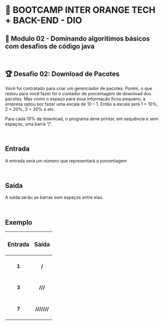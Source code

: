 # 📌 **BOOTCAMP INTER ORANGE TECH + BACK-END - DIO**
## 📝 **Modulo 02 - Dominando algoritimos básicos com desafios de código java**

<br>

## 🏆 **Desafio 02: Download de Pacotes**
Você foi contratado para criar um gerenciador de pacotes. Porém, o que restou para você fazer foi o contador de porcentagem de download dos pacotes. Mas como o espaço para essa informação ficou pequeno, a empresa optou por fazer uma escala de 10 – 1. Então a escala será 1 = 10%, 2 = 20%, 3 = 30% e etc. 

Para cada 10% de download, o programa deve printar, em sequência e sem espaços, uma barra “/”.

<br>

## **Entrada**
A entrada será um número que representará a porcentagem

<br>

## **Saída**
A saída serão as barras sem espaços entre elas.

<br>

## **Exemplo**

| <h3 align="center"><b>Entrada</h3> | <h3 align="center"><b>Saída</h3> |
| --- | --- |
| <h4 align="center"><b>1</h4> | <h4 align="center"><b>/</h4>  |
| <h4 align="center"><b>3</h4> | <h4 align="center"><b>///</h4>  |
| <h4 align="center"><b>7</h4> | <h4 align="center"><b>///////</h4>  |

